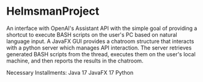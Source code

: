 # HelmsmanProject
An interface with OpenAI's Assistant API with the simple goal of providing a shortcut to 
execute BASH scripts on the user's PC based on natural language input. A JavaFX GUI provides
a chatroom structure that interacts with a python server which manages API interaction.
The server retrieves generated BASH scripts from the thread, executes them on the user's
local machine, and then reports the results in the chatroom.

Necessary Installments:
Java 17
JavaFX 17
Python
